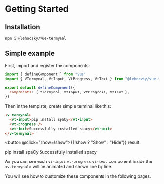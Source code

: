 # Getting Started

## Installation

```sh
npm i @lehoczky/vue-termynal
```

## Simple example

First, import and register the components:

```js
import { defineComponent } from "vue"
import { VTermynal, VtInput, VtProgress, VtText } from "@lehoczky/vue-termynal"

export default defineComponent({
  components: { VTermynal, VtInput, VtProgress, VtText },
})
```

Then in the template, create simple terminal like this:

```html
<v-termynal>
  <vt-input>pip install spaCy</vt-input>
  <vt-progress />
  <vt-text>Successfully installed spacy</vt-text>
</v-termynal>
```

<button @click="show=!show">{{!show ? "Show" : "Hide"}} result</button>

<v-termynal v-if="show">
  <vt-input>pip install spaCy</vt-input>
  <vt-progress />
  <vt-text>Successfully installed spacy</vt-text>
</v-termynal>

As you can see each `vt-input` `vt-progress` `vt-text` component inside the `<v-termynal>` will be animated and shown line by line.

You will see how to customize these components in the following pages.

<script setup>
import { ref } from 'vue'

const show = ref(false)
</script>
